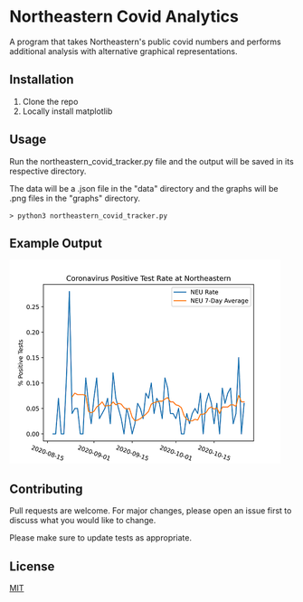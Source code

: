 # Northeastern Covid Analytics

A program that takes Northeastern's public covid numbers and performs additional analysis with alternative graphical representations.

## Installation

1. Clone the repo
2. Locally install matplotlib

## Usage
Run the northeastern_covid_tracker.py file and the output will be saved in its respective directory.

The data will be a .json file in the "data" directory and the graphs will be .png files in the "graphs" directory.

```shell
> python3 northeastern_covid_tracker.py

```

## Example Output
![Positivity Rate Over Time](example_output.png)

## Contributing
Pull requests are welcome. For major changes, please open an issue first to discuss what you would like to change.

Please make sure to update tests as appropriate.

## License
[MIT](https://choosealicense.com/licenses/mit/)